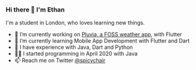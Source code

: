### Hi there 👋 I'm Ethan

I'm a student in London, who loves learning new things.

- 📱 I’m currently working on [Pluvia, a FOSS weather app](https://github.com/SpicyChair/pluvia_weather_flutter), with Flutter
- 🌱 I’m currently learning Mobile App Development with Flutter and Dart
- 🎯 I have experience with Java, Dart and Python
- 👨‍💻 I started programming in April 2020 with Java
- 📫 Reach me on Twitter [@spicychair](https://twitter.com/spicychair)
